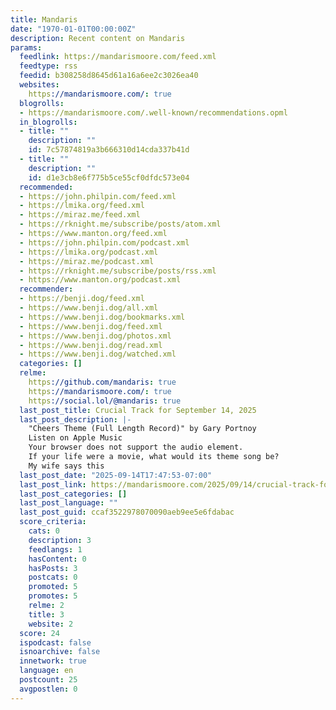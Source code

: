 ```yaml
---
title: Mandaris
date: "1970-01-01T00:00:00Z"
description: Recent content on Mandaris
params:
  feedlink: https://mandarismoore.com/feed.xml
  feedtype: rss
  feedid: b308258d8645d61a16a6ee2c3026ea40
  websites:
    https://mandarismoore.com/: true
  blogrolls:
  - https://mandarismoore.com/.well-known/recommendations.opml
  in_blogrolls:
  - title: ""
    description: ""
    id: 7c57874819a3b666310d14cda337b41d
  - title: ""
    description: ""
    id: d1e3cb8e6f775b5ce55cf0dfdc573e04
  recommended:
  - https://john.philpin.com/feed.xml
  - https://lmika.org/feed.xml
  - https://miraz.me/feed.xml
  - https://rknight.me/subscribe/posts/atom.xml
  - https://www.manton.org/feed.xml
  - https://john.philpin.com/podcast.xml
  - https://lmika.org/podcast.xml
  - https://miraz.me/podcast.xml
  - https://rknight.me/subscribe/posts/rss.xml
  - https://www.manton.org/podcast.xml
  recommender:
  - https://benji.dog/feed.xml
  - https://www.benji.dog/all.xml
  - https://www.benji.dog/bookmarks.xml
  - https://www.benji.dog/feed.xml
  - https://www.benji.dog/photos.xml
  - https://www.benji.dog/read.xml
  - https://www.benji.dog/watched.xml
  categories: []
  relme:
    https://github.com/mandaris: true
    https://mandarismoore.com/: true
    https://social.lol/@mandaris: true
  last_post_title: Crucial Track for September 14, 2025
  last_post_description: |-
    "Cheers Theme (Full Length Record)" by Gary Portnoy
    Listen on Apple Music
    Your browser does not support the audio element.
    If your life were a movie, what would its theme song be?
    My wife says this
  last_post_date: "2025-09-14T17:47:53-07:00"
  last_post_link: https://mandarismoore.com/2025/09/14/crucial-track-for-september.html
  last_post_categories: []
  last_post_language: ""
  last_post_guid: ccaf3522978070090aeb9ee5e6fdabac
  score_criteria:
    cats: 0
    description: 3
    feedlangs: 1
    hasContent: 0
    hasPosts: 3
    postcats: 0
    promoted: 5
    promotes: 5
    relme: 2
    title: 3
    website: 2
  score: 24
  ispodcast: false
  isnoarchive: false
  innetwork: true
  language: en
  postcount: 25
  avgpostlen: 0
---
```

